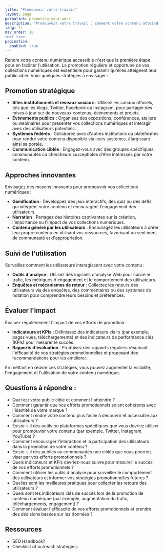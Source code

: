 ```yaml
---
title: "Promouvoir votre travail"
layout: page
permalink: promoting-your-work
description: "Promouvoir votre travail : comment votre contenu atteindra-t-il les gens ?"
lang: fr
nav_order: 10
toc: true
pagination: 
  enabled: true
---
```


Rendre votre contenu numérique accessible n'est que la première étape pour en faciliter l'utilisation. La promotion régulière et opportune de vos collections numériques est essentielle pour garantir qu'elles atteignent leur public cible. Voici quelques stratégies à envisager :

## Promotion stratégique

* **Sites institutionnels et réseaux sociaux** : Utilisez les canaux officiels, tels que les blogs, Twitter, Facebook ou Instagram, pour partager des mises à jour sur de nouveaux contenus, événements et projets.
* **Événements publics** : Organisez des expositions, conférences, ateliers ou webinaires pour présenter vos collections numériques et interagir avec des utilisateurs potentiels.
* **Systèmes fédérés** : Collaborez avec d'autres institutions ou plateformes pour rendre votre contenu disponible via leurs systèmes, élargissant ainsi sa portée.
* **Communication ciblée** : Engagez-vous avec des groupes spécifiques, communautés ou chercheurs susceptibles d'être intéressés par votre contenu.

## Approches innovantes

Envisagez des moyens innovants pour promouvoir vos collections numériques :

* **Gamification** : Développez des jeux interactifs, des quiz ou des défis qui intègrent votre contenu et encouragent l'engagement des utilisateurs.
* **Narration** : Partagez des histoires captivantes sur la création, l'importance ou l'impact de vos collections numériques.
* **Contenu généré par les utilisateurs** : Encouragez les utilisateurs à créer leur propre contenu en utilisant vos ressources, favorisant un sentiment de communauté et d'appropriation.

## Suivi de l'utilisation

Surveillez comment les utilisateurs interagissent avec votre contenu :

* **Outils d'analyse** : Utilisez des logiciels d'analyse Web pour suivre le trafic, les métriques d'engagement et le comportement des utilisateurs.
* **Enquêtes et mécanismes de retour** : Collectez les retours des utilisateurs via des enquêtes, des commentaires ou des systèmes de notation pour comprendre leurs besoins et préférences.

## Évaluer l'impact

Évaluez régulièrement l'impact de vos efforts de promotion :

* **Indicateurs et KPIs** : Définissez des indicateurs clairs (par exemple, pages vues, téléchargements) et des indicateurs de performance clés (KPIs) pour mesurer le succès.
* **Rapports d'évaluation** : Produisez des rapports réguliers résumant l'efficacité de vos stratégies promotionnelles et proposant des recommandations pour les améliorer.

En mettant en œuvre ces stratégies, vous pouvez augmenter la visibilité, l'engagement et l'utilisation de votre contenu numérique.

## Questions à répondre :

* Quel est votre public cible et comment l'atteindre ?
* Comment garantir que vos efforts promotionnels soient cohérents avec l'identité de votre marque ?
* Comment rendre votre contenu plus facile à découvrir et accessible aux utilisateurs ?
* Existe-t-il des outils ou plateformes spécifiques que vous devriez utiliser pour promouvoir votre contenu (par exemple, Twitter, Instagram, YouTube) ?
* Comment encourager l'interaction et la participation des utilisateurs dans la promotion de votre contenu ?
* Existe-t-il des publics ou communautés non ciblés que vous pourriez viser par vos efforts promotionnels ?
* Quels indicateurs et KPIs devriez-vous suivre pour mesurer le succès de vos efforts promotionnels ?
* Comment utiliser les outils d'analyse pour surveiller le comportement des utilisateurs et informer vos stratégies promotionnelles futures ?
* Quelles sont les meilleures pratiques pour collecter les retours des utilisateurs ?
* Quels sont les indicateurs clés de succès lors de la promotion de contenu numérique (par exemple, augmentation du trafic, téléchargements, engagement) ?
* Comment évaluer l'efficacité de vos efforts promotionnels et prendre des décisions basées sur les données ?

## Ressources

* SEO Handbook?
* Checklist of outreach strategies; 